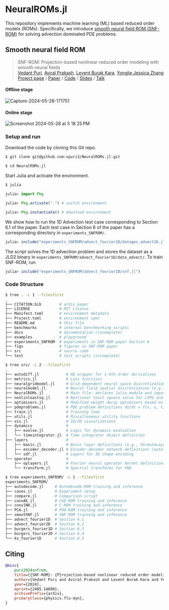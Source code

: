 # NeuralROMs.jl

This repository implements machine learning (ML) based reduced order models (ROMs).
Specifically, we introduce [smooth neural field ROM (SNF-ROM)](https://arxiv.org/abs/2405.14890) for solving advection dominated PDE problems.

## Smooth neural field ROM

> SNF-ROM: Projection-based nonlinear reduced order modeling with smooth neural fields  
> [Vedant Puri](https://vpuri3.github.io/), [Aviral Prakash](https://scholar.google.com/citations?user=KgbgFP0AAAAJ&hl=en&oi=ao), [Levent Burak Kara](http://vdel.me.cmu.edu/), [Yongjie Jessica Zhang](https://www.meche.engineering.cmu.edu/faculty/zhang-computational-bio-modeling-lab.html)  
> [Project page](https://vpuri3.github.io/NeuralROMs.jl/dev/) / [Paper](https://arxiv.org/abs/2405.14890) / [Code](https://github.com/vpuri3/NeuralROMs.jl/tree/master) / [Slides](https://slides.com/vedantpuri/snf-rom-wccm2024) / [Talk](https://youtu.be/zio-_89DJ0g?si=sDVE1c0xJqzVi8bm)

#### Offline stage
![Capture-2024-05-28-171751](https://github.com/vpuri3/NeuralROMs.jl/assets/36345239/9656da99-de98-4ead-9ae6-37f935bffa33)

#### Online stage
![Screenshot 2024-05-28 at 5 18 25 PM](https://github.com/vpuri3/NeuralROMs.jl/assets/36345239/8bdd00d0-c1e0-4aea-9bfa-b014b5e1a86b)

### Setup and run

Download the code by cloning this Git repo.

```bash
$ git clone git@github.com:vpuri3/NeuralROMs.jl.git

$ cd NeuralROMs.jl
```

Start Julia and activate the environment.

```bash
$ julia
```

```julia
julia> import Pkg

julia> Pkg.activate(".") # switch environment

julia> Pkg.instantiate() # download environment
```

We show how to run the 1D Advection test case corresponding to Section 6.1 of the paper.
Each test case in Section 6 of the paper has a corresponding directory in `experiments_SNFROM/`.

```julia
julia> include("experiments_SNFROM/advect_fourier1D/datagen_advect1D.jl")
```

The script solves the 1D advection problem and stores the dataset as a JLD2 binary in
`experiments_SNFROM/advect_fourier1D/data_advect/`.
To train SNF-ROM, run

```julia
julia> include("experiments_SNFROM/advect_fourier1D/snf.jl")
```

### Code Structure

```bash
$ tree . -L 1 --filesfirst
.
├── CITATION.bib        # arXiv paper
├── LICENSE             # MIT License
├── Manifest.toml       # environment metadata
├── Project.toml        # environment spec
├── README.md           # this file
├── benchmarks          # internal benchmarking scripts
├── docs                # documentation (incomplete)
├── examples            # playground
├── experiments_SNFROM  # experiments in SNF-ROM paper Section 6
├── figs                # figures in SNF-ROM paper
├── src                 # source code
└── test                # test scripts (incomplete)

```

```bash
$ tree src/ -L 2 --filesfirst
.
├── autodiff.jl            # AD wrapper for 1-4th order derivatives
├── metrics.jl             # Loss functions
├── neuralgridmodel.jl     # Grid-dependent neural space discretization (e.g., CAE-ROM, POD-ROM)
├── neuralmodel.jl         # Neural field spatial discretization (e.g., C-ROM, SNF-ROM)
├── NeuralROMs.jl          # Main file: declares Julia module and imports relevant packages
├── nonlinleastsq.jl       # Nonlinear least square solve for LSPG and for initializing auto-decode.
├── optimisers.jl          # Modified weight decay optimisers based on Optimisers.jl
├── pdeproblems.jl         # PDE problem definitions du/dt = f(x, u, t, u', ...)
├── train.jl               # Training loop
├── utils.jl               # Miscalleneous utility functions
├── vis.jl                 # 1D/2D visualizations
├── dynamics               #
│   ├── evolve.jl          # Logic for dynamics evaluation
│   └── timeintegrator.jl  # Time integrator object definition
├── layers                 #
│   ├── basic.jl           # Basic layer definitions (e.g., PermuteLayer, HyperNet)
│   ├── encoder_decoder.jl # Encoder-decoder network definitions (auto-decode, CAE, C-ROM, SNF-ROM)
│   └── sdf.jl             # Layers for 3D shape encoding
└── operator               #
    ├── oplayers.jl        # Fourier neural operator kernel definitions
    └── transform.jl       # Spectral transforms for FNO
```

```bash
$ tree experiments_SNFROM/ -L 1 --filesfirst
experiments_SNFROM/
├── autodecode.jl     # Autodecode-ROM training and inference
├── cases.jl          # Experiment setup
├── compare.jl        # Comparison script
├── convAE.jl         # CAE-ROM training and inference
├── convINR.jl        # C-ROM training and inference
├── PCA.jl            # POD-ROM training and inference
├── smoothNF.jl       # SNF-ROM training and inference
├── advect_fourier1D  # Section 6.1
├── advect_fourier2D  # Section 6.2
├── burgers_fourier1D # Section 6.3
├── burgers_fourier2D # Section 6.4
└── ks_fourier1D      # Section 6.5
```

## Citing
```bib
@misc{
    puri2024snfrom,
    title={{SNF-ROM}: {P}rojection-based nonlinear reduced order modeling with smooth neural fields},
    author={Vedant Puri and Aviral Prakash and Levent Burak Kara and Yongjie Jessica Zhang},
    year={2024},
    eprint={2405.14890},
    archivePrefix={arXiv},
    primaryClass={physics.flu-dyn},
}
```
